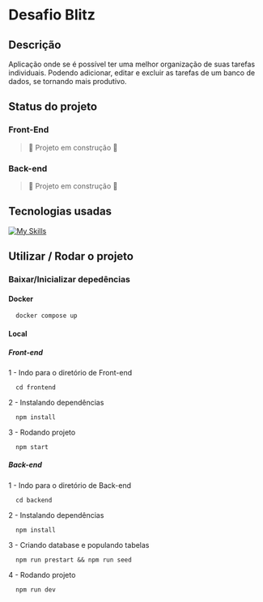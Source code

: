 # Desafio Blitz

## Descrição

Aplicação onde se é possível ter uma melhor organização de suas tarefas individuais. Podendo adicionar, editar e excluir as tarefas de um banco de dados, se tornando mais produtivo.

## Status do projeto
### Front-End
  > :construction: Projeto em construção :construction:
### Back-end
  > :construction: Projeto em construção :construction:

## Tecnologias usadas
[![My Skills](https://skills.thijs.gg/icons?i=docker,js,nodejs,mysql,react&theme=dark)](https://skills.thijs.gg)

## Utilizar / Rodar o projeto

### Baixar/Inicializar depedências
  #### Docker
  ```
    docker compose up
  ```

  #### Local
  
  ##### Front-end
  1 - Indo para o diretório de Front-end
  ```
    cd frontend
  ```
  2 - Instalando dependências
  ```
    npm install
  ```
  3 - Rodando projeto
  ```
    npm start
  ```
  
  ##### Back-end
  1 - Indo para o diretório de Back-end
  ```
    cd backend
  ```
  2 - Instalando dependências
  ```
    npm install
  ```
   3 - Criando database e populando tabelas
  ```
    npm run prestart && npm run seed
  ```
  4 - Rodando projeto
  ```
    npm run dev
  ```
